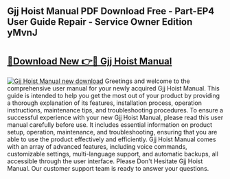 ## Gjj Hoist Manual PDF Download Free - Part-EP4 User Guide Repair - Service Owner Edition yMvnJ

# <h2><a href="http://cf21130.oget.top/?id=Gjj+Hoist+Manual">🔗Download New 👉🔴 Gjj Hoist Manual</a></h2>

[![Gjj Hoist Manual new download](https://i.imgur.com/5g1atiW.png)](http://cf21130.oget.top/?id=Gjj+Hoist+Manual)
Greetings and welcome to the comprehensive user manual for your newly acquired Gjj Hoist Manual. This guide is intended to help you get the most out of your product by providing a thorough explanation of its features, installation process, operation instructions, maintenance tips, and troubleshooting procedures. To ensure a successful experience with your new Gjj Hoist Manual, please read this user manual carefully before use. It includes essential information on product setup, operation, maintenance, and troubleshooting, ensuring that you are able to use the product effectively and efficiently. Gjj Hoist Manual comes with an array of advanced features, including voice commands, customizable settings, multi-language support, and automatic backups, all accessible through the user interface. Please Don't Hesitate Gjj Hoist Manual. Our customer support team is ready to answer your questions.
